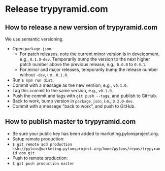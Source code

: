 # Release trypyramid.com

## How to release a new version of trypyramid.com

We use semantic versioning.

- Open `package.json`.
    - For patch releases, note the current minor version is in development,
      e.g., `0.1.0-dev`. Temporarily bump the version to the next higher patch
      number above the previous release, e.g., `0.0.0` to `0.0.1`.
    - For minor and major releases, temporarily bump the release number without
      `-dev`, i.e., `0.1.0`.
- Run `$ npm run dist`.
- Commit with a message as the new version, e.g., `v0.1.0`.
- Tag this commit to the same version, e.g., `v0.1.0`.
- Push the commit and tags with `git push --tags`, and publish to GitHub.
- Back to work, bump version in `package.json`, i.e., `0.2.0-dev`.
- Commit with a message "back to work", and push to GitHub.

## How to publish master to trypyramid.com

- Be sure your public key has been added to marketing.pylonsproject.org.
- Setup remote production:
- `$ git remote add production ssh://pylons@marketing.pylonsproject.org/home/pylons/repos/trypyramid.com.git`
- Push to remote production:
- `$ git push production master`
